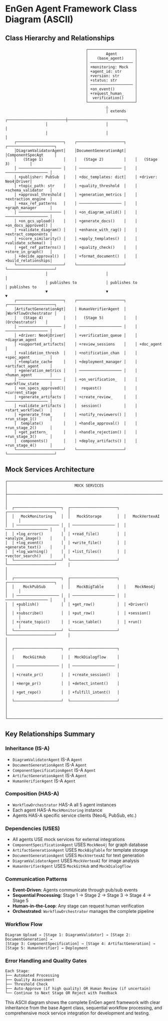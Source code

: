 # EnGen Agent Framework Class Diagram (ASCII)

## Class Hierarchy and Relationships

```
                                    ┌─────────────────────┐
                                    │        Agent        │
                                    │    (base_agent)     │
                                    │ ─────────────────── │
                                    │ +monitoring: Mock   │
                                    │ +agent_id: str      │
                                    │ +version: str       │
                                    │ +status: str        │
                                    │ ─────────────────── │
                                    │ +on_event()         │
                                    │ +request_human_     │
                                    │  verification()     │
                                    └─────────────────────┘
                                             △
                                             │ extends
                  ┌──────────────────────────┼──────────────────────────┐
                  │                          │                          │
                  │                          │                          │
    ┌─────────────────────┐    ┌─────────────────────┐    ┌─────────────────────┐
    │DiagramValidatorAgent│    │DocumentGenerationAgt│    │ComponentSpecAgt     │
    │   (Stage 1)         │    │   (Stage 2)         │    │   (Stage 3)         │
    │ ─────────────────── │    │ ─────────────────── │    │ ─────────────────── │
    │ +publisher: PubSub  │    │ +doc_templates: dict│    │ +driver: Neo4jDriver│
    │ +topic_path: str    │    │ +quality_threshold  │    │ +schema_validator   │
    │ +approval_threshold │    │ +generation_metrics │    │ +extraction_engine  │
    │ +max_ref_patterns   │    │ ─────────────────── │    │ +graph_manager      │
    │ ─────────────────── │    │ +on_diagram_valid() │    │ ─────────────────── │
    │ +on_gcs_upload()    │    │ +generate_docs()    │    │ +on_docs_approved() │
    │ +validate_diagram() │    │ +enhance_with_rag() │    │ +extract_components │
    │ +score_similarity() │    │ +apply_templates()  │    │ +validate_schema()  │
    │ +get_ref_patterns() │    │ +quality_check()    │    │ +store_in_graph()   │
    │ +decide_approval()  │    │ +format_document()  │    │ +build_relationships│
    └─────────────────────┘    └─────────────────────┘    └─────────────────────┘
                  │                          │                          │
                  │ publishes to             │ publishes to             │ publishes to
                  ▼                          ▼                          ▼
    ┌─────────────────────┐    ┌─────────────────────┐    ┌─────────────────────┐
    │ArtifactGenerationAgt│    │ HumanVerifierAgent  │    │WorkflowOrchestrator │
    │   (Stage 4)         │    │   (Stage 5)         │    │   (Orchestrator)    │
    │ ─────────────────── │    │ ─────────────────── │    │ ─────────────────── │
    │ +driver: Neo4jDriver│    │ +verification_queue │    │ +diagram_agent      │
    │ +supported_artifacts│    │ +review_sessions    │    │ +doc_agent          │
    │ +validation_thresh  │    │ +notification_chan  │    │ +spec_agent         │
    │ +template_cache     │    │ +deployment_manager │    │ +artifact_agent     │
    │ +generation_metrics │    │ ─────────────────── │    │ +human_agent        │
    │ ─────────────────── │    │ +on_verification_   │    │ +workflow_state     │
    │ +on_specs_approved()│    │  request()          │    │ +current_stage      │
    │ +generate_artifacts │    │ +create_review_     │    │ ─────────────────── │
    │ +validate_artifacts │    │  session()          │    │ +start_workflow()   │
    │ +generate_from_     │    │ +notify_reviewers() │    │ +run_stage_1()      │
    │  template()         │    │ +handle_approval()  │    │ +run_stage_2()      │
    │ +get_pattern_       │    │ +handle_rejection() │    │ +run_stage_3()      │
    │  components()       │    │ +deploy_artifacts() │    │ +run_stage_4()      │
    └─────────────────────┘    └─────────────────────┘    └─────────────────────┘
```

## Mock Services Architecture

```
┌─────────────────────────────────────────────────────────────────────────────────┐
│                              MOCK SERVICES                                     │
├─────────────────────────────────────────────────────────────────────────────────┤
│                                                                                 │
│  ┌─────────────────────┐  ┌─────────────────────┐  ┌─────────────────────┐     │
│  │   MockMonitoring    │  │   MockStorage       │  │   MockVertexAI      │     │
│  │ ─────────────────── │  │ ─────────────────── │  │ ─────────────────── │     │
│  │ +log_error()        │  │ +read_file()        │  │ +analyze_image()    │     │
│  │ +log_event()        │  │ +write_file()       │  │ +generate_text()    │     │
│  │ +log_warning()      │  │ +list_files()       │  │ +vector_search()    │     │
│  └─────────────────────┘  └─────────────────────┘  └─────────────────────┘     │
│                                                                                 │
│  ┌─────────────────────┐  ┌─────────────────────┐  ┌─────────────────────┐     │
│  │    MockPubSub       │  │   MockBigTable      │  │    MockNeo4j        │     │
│  │ ─────────────────── │  │ ─────────────────── │  │ ─────────────────── │     │
│  │ +publish()          │  │ +get_row()          │  │ +Driver()           │     │
│  │ +subscribe()        │  │ +put_row()          │  │ +session()          │     │
│  │ +create_topic()     │  │ +scan_table()       │  │ +run()              │     │
│  └─────────────────────┘  └─────────────────────┘  └─────────────────────┘     │
│                                                                                 │
│  ┌─────────────────────┐  ┌─────────────────────┐                              │
│  │    MockGitHub       │  │  MockDialogflow     │                              │
│  │ ─────────────────── │  │ ─────────────────── │                              │
│  │ +create_pr()        │  │ +create_session()   │                              │
│  │ +merge_pr()         │  │ +detect_intent()    │                              │
│  │ +get_repo()         │  │ +fulfill_intent()   │                              │
│  └─────────────────────┘  └─────────────────────┘                              │
│                                                                                 │
└─────────────────────────────────────────────────────────────────────────────────┘
```

## Key Relationships Summary

### Inheritance (IS-A)
- `DiagramValidatorAgent` IS-A `Agent`
- `DocumentGenerationAgent` IS-A `Agent`
- `ComponentSpecificationAgent` IS-A `Agent`
- `ArtifactGenerationAgent` IS-A `Agent`
- `HumanVerifierAgent` IS-A `Agent`

### Composition (HAS-A)
- `WorkflowOrchestrator` HAS-A all 5 agent instances
- Each agent HAS-A `MockMonitoring` instance
- Agents HAS-A specific service clients (Neo4j, PubSub, etc.)

### Dependencies (USES)
- All agents USE mock services for external integrations
- `ComponentSpecificationAgent` USES `MockNeo4j` for graph database
- `ArtifactGenerationAgent` USES `MockBigTable` for template storage
- `DocumentGenerationAgent` USES `MockVertexAI` for text generation
- `DiagramValidatorAgent` USES `MockVertexAI` for image analysis
- `HumanVerifierAgent` USES `MockGitHub` and `MockDialogflow`

### Communication Patterns
- **Event-Driven**: Agents communicate through pub/sub events
- **Sequential Processing**: Stage 1 → Stage 2 → Stage 3 → Stage 4 → Stage 5
- **Human-in-the-Loop**: Any stage can request human verification
- **Orchestrated**: `WorkflowOrchestrator` manages the complete pipeline

### Workflow Flow
```
Diagram Upload → [Stage 1: DiagramValidator] → [Stage 2: DocumentGeneration] → 
[Stage 3: ComponentSpecification] → [Stage 4: ArtifactGeneration] → 
[Stage 5: HumanVerifier] → Deployment
```

### Error Handling and Quality Gates
```
Each Stage:
├── Automated Processing
├── Quality Assessment
├── Threshold Check
├── Auto-Approve (if high quality) OR Human Review (if uncertain)
└── Continue to Next Stage OR Reject with Feedback
```

This ASCII diagram shows the complete EnGen agent framework with clear inheritance from the base Agent class, sequential workflow processing, and comprehensive mock service integration for development and testing.
